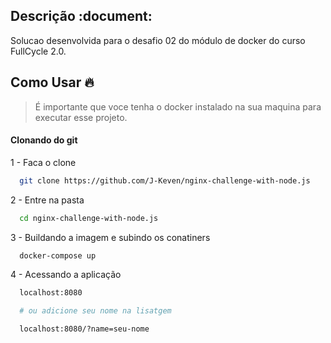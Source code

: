 ## Descrição :document: 

Solucao desenvolvida para o desafio 02 do módulo de docker do curso FullCycle 2.0.

## Como Usar :fire: 

> É importante que voce tenha o docker instalado na sua maquina para executar esse projeto.

#### Clonando do git

1 - Faca o clone

```sh
  git clone https://github.com/J-Keven/nginx-challenge-with-node.js
```

2 - Entre na pasta 

```sh
  cd nginx-challenge-with-node.js
```

3 - Buildando a imagem e subindo os conatiners

```sh
  docker-compose up
```
4 - Acessando a aplicação

```sh
  localhost:8080

  # ou adicione seu nome na lisatgem

  localhost:8080/?name=seu-nome  
```


